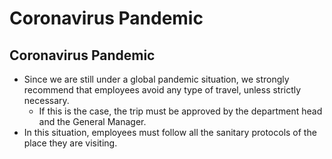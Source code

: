 # Coronavirus Pandemic

## Coronavirus Pandemic

* Since we are still under a global pandemic situation, we strongly recommend that employees avoid any type of travel, unless strictly necessary.
  * If this is the case, the trip must be approved by the department head and the General Manager.
* In this situation, employees must follow all the sanitary protocols of the place they are visiting.
